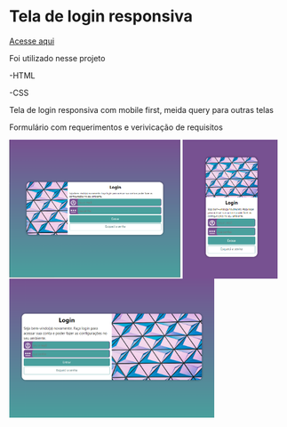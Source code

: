 
# Tela de login responsiva
<div>
 <a href="https://alessandraromualdo.github.io/tela-login/"> Acesse aqui</a>
 </div>
 <div>
 <p>Foi utilizado nesse projeto</p>
 
 -HTML
 
 -CSS
 
 <p>Tela de login responsiva com mobile first, meida query para outras telas</p>
 <p>Formulário com requerimentos e verivicação de requisitos</p>
 
 </div>

 <div>
 <img align="center" height="250" alt="tela-maior-login-" src="login.PNG">
 <img align="center" height="250" alt="tela-celular-login" src="celular.PNG">
 <img align="center" height="250" alt="tela-tablet-login" src="tablet.PNG">
</div>
